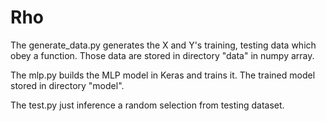 # Rho

The generate_data.py generates the X and Y's training, testing data which obey a function. Those data are stored in directory "data" in numpy array.

The mlp.py builds the MLP model in Keras and trains it. The trained model stored in directory "model".

The test.py just inference a random selection from testing dataset.